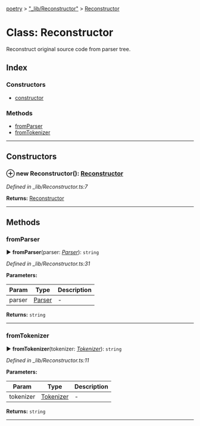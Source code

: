 [poetry](../README.md) > ["_lib/Reconstructor"](../modules/__lib_reconstructor_.md) > [Reconstructor](../classes/__lib_reconstructor_.reconstructor.md)



# Class: Reconstructor


Reconstruct original source code from parser tree.

## Index

### Constructors

* [constructor](__lib_reconstructor_.reconstructor.md#constructor)


### Methods

* [fromParser](__lib_reconstructor_.reconstructor.md#fromparser)
* [fromTokenizer](__lib_reconstructor_.reconstructor.md#fromtokenizer)



---
## Constructors
<a id="constructor"></a>


### ⊕ **new Reconstructor**(): [Reconstructor](__lib_reconstructor_.reconstructor.md)


*Defined in _lib/Reconstructor.ts:7*





**Returns:** [Reconstructor](__lib_reconstructor_.reconstructor.md)

---


## Methods
<a id="fromparser"></a>

###  fromParser

► **fromParser**(parser: *[Parser](__lib_parser_.parser.md)*): `string`



*Defined in _lib/Reconstructor.ts:31*



**Parameters:**

| Param | Type | Description |
| ------ | ------ | ------ |
| parser | [Parser](__lib_parser_.parser.md)   |  - |





**Returns:** `string`





___

<a id="fromtokenizer"></a>

###  fromTokenizer

► **fromTokenizer**(tokenizer: *[Tokenizer](__lib_tokenizer_.tokenizer.md)*): `string`



*Defined in _lib/Reconstructor.ts:11*



**Parameters:**

| Param | Type | Description |
| ------ | ------ | ------ |
| tokenizer | [Tokenizer](__lib_tokenizer_.tokenizer.md)   |  - |





**Returns:** `string`





___



